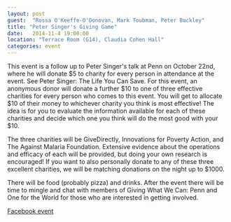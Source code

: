 ```yaml
---
layout: post
guest:  "Rossa O'Keeffe-O'Donovan, Mark Toubman, Peter Buckley"
title: "Peter Singer's Giving Game"
date:   2014-11-4 19:00:00
location: "Terrace Room (G14), Claudia Cohen Hall"
categories: event
---
```


This event is a follow up to Peter Singer's talk at Penn on October 22nd, where he will donate $5 to charity for every person in attendance at the event. See Peter Singer: The Life You Can Save. For this event, an anonymous donor will donate a further $10 to one of three effective charities for every person who comes to this event. You will get to allocate $10 of their money to whichever charity you think is most effective! The idea is for you to evaluate the information available for each of these charities and decide which one you think will do the most good with your $10.

The three charities will be GiveDirectly, Innovations for Poverty Action, and The Against Malaria Foundation. Extensive evidence about the operations and efficacy of each will be provided, but doing your own research is encouraged! If you want to also personally donate to any of these three excellent charities, we will be matching donations on the night up to $1000.

There will be food (probably pizza) and drinks. After the event there will be time to mingle and chat with members of Giving What We Can: Penn and One for the World for those who are interested in getting involved.

[Facebook event](https://www.facebook.com/events/352415588258494/)
